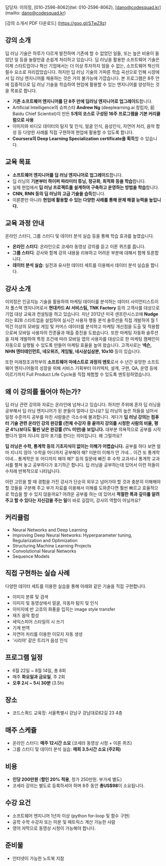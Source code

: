 담당자: 이의정, [010-2596-8062](tel: 010-2596-8062), [dano@codesquad.kr](mailto: dano@codesquad.kr)

[강의 소개서 PDF 다운로드] (https://goo.gl/STwZ9z)

## 강의 소개
 딥 러닝 기술은 하루가 다르게 발전하며 기존에 할 수 없었던 일들, 또는 높은 비용이 들었던 일 등을 놀랄만큼 손쉽게 처리하고 있습니다. 딥 러닝을 활용한 소프트웨어 기술은 이제 스타트업이나 혁신 기업에서는 더 이상 투자하지 않을 수 없는, 소프트웨어 혁신의 필수 요소로 자리잡았습니다. 하지만 딥 러닝 기술의 가파른 학습 곡선으로 인해 시장에서 딥 러닝 엔지니어를 채용하는 것은 거의 불가능에 가깝습니다. 본 프로그램은 8주 안에 집중적으로 딥 러닝 기술을 학습하여 현업에 활용할 수 있는 엔지니어를 양성하는 것을 목표로 합니다.

- **기존 소프트웨어 엔지니어를 단 8주 만에 딥러닝 엔지니어로 업그레이드**합니다.
- Artificial Intelligence의 슈퍼스타 **Andrew Ng** (deeplearning.ai 창립자, 前 Baidu Chief Scientist)이 만든 **5개의 코스로 구성된 16주 프로그램을 기본 커리큘럼으로 사용**
- 이미지와 비디오 데이터의 탐지 및 인식, 얼굴 인식, 음성인식, 자연어 처리, 음악 합성 등 다양한 사례를 직접 구현하여 현업에 활용할 수 있도록 합니다.
- **Coursera의 Deep Learning Specialization certificate을 획득**할 수 있습니다.

## 교육 목표
- **소프트웨어 엔지니어를 딥 러닝 엔지니어로 업그레이드**합니다.
- 딥 러닝의 **기본부터 하이퍼 파라미터 튜닝, 정규화, 최적화 등을 학습**합니다.
- 실제 현업에서 **딥 러닝 프로젝트를 설계하여 구축하고 운영하는 방법을 학습**합니다.
- **CNN, RNN 등의 딥 러닝의 고급 기술을 습득**합니다. 
- 이론뿐만 아니라 **현업에 활용할 수 있는 다양한 사례를 통해 문제 해결 능력을 높입니다.**

## 교육 과정 안내
온라인 스터디, 그룹 스터디 및 데이터 분석 실습 등을 통해 학습 효과를 높였습니다.

- **온라인 스터디**: 온라인으로 코세라 동영상 강의를 듣고 이론 퀴즈를 풉니다.
- **그룹 스터디**: 강사와 함께 강의 내용을 리뷰하고 어려운 부분에 대해서 함께 토론합니다.
- **데이터 분석 실습**: 실전과 유사한 데이터 세트를 이용해서 데이터 분석 실습을 합니다.

## 강사 소개

 이의정은 인공지능 기술을 활용하여 마케팅 데이터를 분석하는 데이터 사이언티스트이자 풀스택 엔지니어로서 **현대카드 AI 서비스팀, TNK Factory** 등의 고객사를 대상으로 기업 대상 교육과 컨설팅을 하고 있습니다. 지난 2012년 미국 샌프란시스코에 **Nudge**라는 B2B 스타트업을 설립하여 실시간 사용자 행동 분석 솔루션을 직접 개발하여 월 1억건 이상의 모바일 게임 및 커머스 데이터를 분석하고 마케팅 개선점을 도출 및 적용함으로써 모바일 사용자의 잔존율과 매출 증진을 도왔습니다. 또한 마케팅 자동화 솔루션을 자체 개발하여 특정 조건에 따라 모바일 앱의 사용자를 대상으로 한 마케팅 캠페인이 자동으로 실행될 수 있도록 만들어 마케팅 효율을 높여 왔습니다. 고객사로는 **넥슨, NHN 엔터테인먼트, 네오위즈, 게임빌, 네시삼십삼분, 10x10** 등이 있습니다.

 또한 미래창조과학부의 **소프트웨어 마에스트로 과정의 멘토**로서 수 년간 유망한 소프트웨어 엔지니어들의 성장을 위해 서비스 기획부터 아키텍처, 설계, 구현, QA, 운영 등에 이르기까지 Full Product Life Cycle을 직접 체험할 수 있도록 멘토링하였습니다.

## 왜 이 강의를 들어야 하는가?
 딥 러닝 관련 강의와 자료는 온라인에 넘쳐나고 있습니다. 하지만 주위에 혼자 딥 러닝을 공부해서 딥 러닝 엔지니어가 된 분들이 얼마나 있나요? 딥 러닝의 높은 허들을 넘어서 일정 수준까지 공부를 마친 사람들은 극소수에 불과합니다. 게다가 **딥 러닝 강의는 컴퓨터 기술 관련 온라인 강의 완강률 (전체 수강자 중 끝까지 강의를 시청한 사람의 비율, 평균 4%)보다도 훨씬 낮은 완강률 (1% 미만)을 보입니다.** 대부분 의욕적으로 공부를 시작했다가 얼마 지나지 않아 포기를 한다는 의미입니다. 왜 그럴까요?

 **딥 러닝은 수학, 통계학 등의 기초지식이 없이는 이해가 어렵습니다.** 공부를 하다 보면 얼마 지나지 않아 ‘수학을 어디까지 공부해야 해? 미분이 이해가 안 가네... 이건 또 통계학이네... 통계학은 또 어디까지 해야 해?’ 등의 질문에 빠진 후 수학 교과서나 통계학 교과서를 펼쳐 놓고 공부하다가 포기하곤 합니다. 딥 러닝을 공부하는데 있어서 이런 허들이 수차례 반복적으로 나타납니다.

 이런 고민을 할 때 경험을 가진 강사가 단순히 외우고 넘어가야 할 것과 충분히 이해해야 할 것들을 구분해 주고 부가 자료를 이용해서 이해를 도와준다면 훨씬 빠르고 효율적으로 학습을 할 수 있지 않을까요? 어려운 공부를 하는 데 있어서 **적절한 폭과 깊이를 알려 주고 할 수 있다는 자신감을 주는 일**이 바로 길잡이, 강사의 역할이 아닐까요? 

## 커리큘럼
- Neural Networks and Deep Learning
- Improving Deep Neural Networks: Hyperparameter tuning, Regularization and Optimization
- Structuring Machine Learning Projects
- Convolutional Neural Networks
- Sequence Models

## 직접 구현하는 실습 사례
다양한 데이터 세트를 이용한 실습을 통해 아래와 같은 기술을 직접 구현합니다.
- 이미지 분류 및 검색
- 이미지 및 동영상에서 얼굴, 자동차 탐지 및 인식
- 이미지에 반 고흐의 화풍을 입히는 image style transfer
- 재즈 음악 합성
- 세익스피어 스타일의 시 쓰기
- 기계 번역
- 자연어 처리를 이용한 이모지 자동 생성
- ‘시리야’ 같은 트리거 음성 인식

## 프로그램 일정
- 6월 22일 ~ 8월 14일, 총 8회
- 매주 **화요일과 금요일**, 주 2회
- **오후 2시 ~ 5시 30분** (3.5h)

## 장소
- 코드스쿼드 교육장: 서울특별시 강남구 강남대로62길 23 4층

## 매주 스케쥴
- 온라인 스터디: **매주 12시간 소요** (코세라 동영상 시청 + 이론 퀴즈)
- 그룹 스터디 및 데이터 분석 실습: **매회 3.5시간 소요 (주2회)**

## 비용
- **인당 200만원** (**할인 20% 적용**, 정가 250만원. 부가세 별도)
- 코세라 강의는 별도로 등록하셔야 하며 8주 동안 **총US$98**이 소요됩니다.

## 수강 요건
- 소프트웨어 엔지니어 1년차 이상 (python for-loop 및 함수 구현)
- 공학 수학 수강자 또는 미분 및 매트릭스 계산 가능한 사람
- 영어 자막으로 동영상 시청이 가능해야 합니다.

## 준비물
- 인터넷이 가능한 노트북 지참